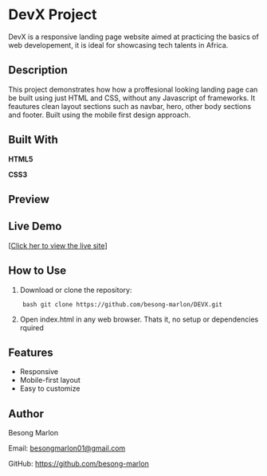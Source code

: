 # DevX Project

DevX is a responsive landing page website aimed at practicing the basics of web developement, it is ideal for showcasing tech talents in Africa.

## Description

This project demonstrates how how a proffesional looking landing page can be built using just HTML and CSS, without any Javascript of frameworks. It feautures clean layout sections such as navbar, hero, other body sections and footer. Built using the mobile first design approach.

## Built With

**HTML5**

**CSS3**

## Preview

## Live Demo

[[Click her to view the live site](https://devx-project.netlify.app "DevX Live Site")]

## How to Use

1. Download or clone the repository:

```
	bash git clone https://github.com/besong-marlon/DEVX.git
```

2. Open index.html in any web browser. Thats it, no setup or dependencies rquired

## Features

- Responsive
- Mobile-first layout
- Easy to customize

## Author

Besong Marlon

Email: besongmarlon01@gmail.com

GitHub: https://github.com/besong-marlon
